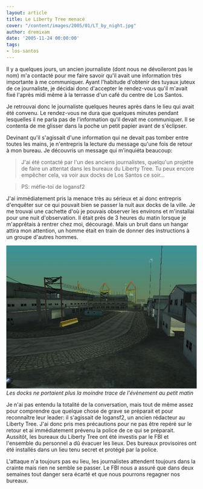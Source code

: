```yaml
---
layout: article
title: Le Liberty Tree menacé
cover: "/content/images/2005/01/LT_by_night.jpg"
author: dremixam
date: '2005-11-24 00:00:00'
tags:
- los-santos
---
```


Il y a quelques jours, un ancien journaliste (dont nous ne dévoileront pas le nom) m'a contacté pour me faire savoir qu'il avait une information très importante à me communiquer. Ayant l'habitude d'obtenir des tuyaux juteux de ce journaliste, je décidai donc d'accepter le rendez-vous qu'il m'avait fixé l'après midi même à la terrasse d'un café du centre de Los Santos.

Je retrouvai donc le journaliste quelques heures après dans le lieu qui avait été convenu. Le rendez-vous ne dura que quelques minutes pendant lesquelles il ne parla pas de l'information qu'il devait me communiquer. Il se contenta de me glisser dans la poche un petit papier avant de s'éclipser.

Devinant qu'il s'agissait d'une information qui ne devait pas tomber entre toutes les mains, je n'entrepris la lecture du message qu'une fois de retour à mon bureau. Je découvris un message qui m’inquiéta beaucoup:

> J'ai été contacté par l'un des anciens journalistes, quelqu'un projette de faire un attentat dans les bureaux du Liberty Tree. Tu peux encore empêcher cela, va voir aux docks de Los Santos ce soir...

> PS: méfie-toi de logansf2

J'ai immédiatement pris la menace très au sérieux et ai donc entrepris d'enquêter sur ce qui pouvait bien se passer la nuit aux docks de la ville. Je me trouvai une cachette d'où je pouvais observer les environs et m'installai pour une nuit d'observation. Il était près de 3 heures du matin lorsque je m'apprêtais à rentrer chez moi, découragé. Mais un bruit dans un hangar attira mon attention, un homme était en train de donner des instructions à un groupe d'autres hommes.

![Les docks ne portaient plus la moindre trace de l'évènement au petit matin](/content/images/2005/01/docks.jpg)
_Les docks ne portaient plus la moindre trace de l'évènement au petit matin_

Je n'ai pas entendu la totalité de la conversation, mais tout de même assez pour comprendre que quelque chose de grave se préparait et pour reconnaître leur leader: il s'agissait de logansf2, un ancien rédacteur au Liberty Tree. J'ai donc pris mes précautions pour ne pas être repéré sur le retour et ai immédiatement prévenu la police de ce qui se préparait.  
Aussitôt, les bureaux du Liberty Tree ont été investis par le FBI et l'ensemble du personnel a dû évacuer les lieux. Des bureaux provisoires ont été installés dans un lieu tenu secret et protégé par la police.

L'attaque n'a toujours pas eu lieu, les journalistes attendent toujours dans la crainte mais rien ne semble se passer. Le FBI nous a assuré que dans deux semaines tout danger sera écarté et que nous pourrons regagner nos bureaux.

<!--kg-card-end: markdown-->
